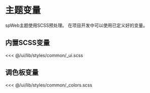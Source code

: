 # 主题变量

spWeb主题使用SCSS预处理。 在项目开发中可以使用已定义好的变量。

## 内置SCSS变量

<<< @/ui/lib/styles/common/_ui.scss


## 调色板变量

<<< @/ui/lib/styles/common/_colors.scss
